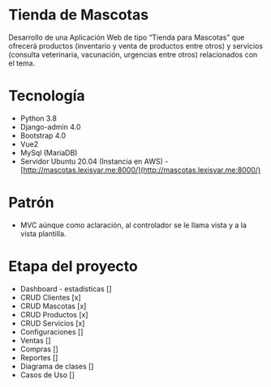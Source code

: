 # Tienda de Mascotas
Desarrollo de una Aplicación Web de tipo “Tienda para Mascotas” que ofrecerá productos (inventario y venta de productos entre otros) y servicios (consulta veterinaria, vacunación, urgencias entre otros) relacionados con el tema.

# Tecnología

* Python 3.8
* Django-admin 4.0
* Bootstrap 4.0
* Vue2
* MySql (MariaDB)
* Servidor Ubuntu 20.04 (Instancia en AWS) - [http://mascotas.lexisvar.me:8000/](http://mascotas.lexisvar.me:8000/)

# Patrón

* MVC aúnque como aclaración, al controlador se le llama vista y a la vista plantilla. 

# Etapa del proyecto

* Dashboard - estadísticas []
* CRUD Clientes [x]
* CRUD Mascotas [x]
* CRUD Productos [x]
* CRUD Servicios [x]
* Configuraciones []
* Ventas []
* Compras []
* Reportes []
* Diagrama de clases []
* Casos de Uso []